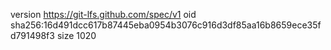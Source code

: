 version https://git-lfs.github.com/spec/v1
oid sha256:16d491dcc617b87445eba0954b3076c916d3df85aa16b8659ece35fd791498f3
size 1020
